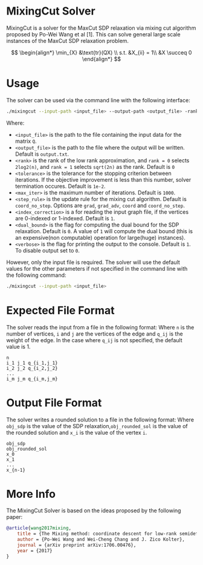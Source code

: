 # MixingCut Solver
MixingCut is a solver for the MaxCut SDP relaxation via mixing cut algorithm proposed by Po-Wei Wang et al [1]. This 
can solve general large scale instances of the MaxCut SDP relaxation problem.

$$
\begin{align*}
\min_{X} &\text{tr}(QX) \\
s.t. &X_{ii} = 1\\
&X \succeq 0
\end{align*}
$$

# Usage

The solver can be used via the command line with the following interface:

```bash
./mixingcut --input-path <input_file> --output-path <output_file> -rank <rank> --tolerance <tolerance> --max-iters <max_iter> --index-correction <index-correction> --step-rule <step_rule> --dual-bound <dual_bound> --verbose <verbose> 
```

Where:
- `<input_file>` is the path to the file containing the input data for the matrix ``Q``. 
- `<output_file>` is the path to the file where the output will be written. Default is ``output.txt``.
- `<rank>` is the rank of the low rank approximation, and ``rank = 0`` selects ``2log2(n)``, and ``rank = 1`` 
  selects ``sqrt(2n)`` as the rank. Default is ``0`` 
- `<tolerance>` is the tolerance for the stopping criterion between iterations. If the objective improvement is less 
  than this number, solver termination occures. Default is ``1e-2``. 
- `<max_iter>` is the maximum number of iterations. Default is ``1000``.
- `<step_rule>` is the update rule for the mixing cut algorithm. Default is ``coord_no_step``. Options are ``grad``, 
  ``grad_adv``, ``coord`` and ``coord_no_step``. 
- `<index_correction>` is a for reading the input graph file, if the vertices are 0-indexed or 1-indexed. Default is 
  ``1``. 
- `<dual_bound>` is the flag for computing the dual bound for the SDP relaxation. Default is ``0``. A value of ``1`` 
  will compute the dual bound (this is an expensive(non computable) operation for large(huge) instances).  
- `<verbose>` is the flag for printing the output to the console. Default is ``1``. To disable output set to ``0``.

However, only the input file is required. The solver will use the default values for the other parameters if not 
specified in the command line with the following command: 

```bash
./mixingcut --input-path <input_file>
```

# Expected File Format
The solver reads the input from a file in the following format: Where `n` is the number of vertices, `i` and `j` are 
the vertices of the edge and `q_ij` is the weight of the edge. In the case where ``q_ij`` is not specified, the 
default value is 1.

```
n
i_1 j_1 q_{i_1,j_1}
i_2 j_2 q_{i_2,j_2}
...
i_m j_m q_{i_m,j_m}
```

# Output File Format
The solver writes a rounded solution to a file in the following format: Where ``obj_sdp`` is the value of the 
SDP relaxation,``obj_rounded_sol`` is the value of the rounded solution and `x_i` is the value of the vertex `i`. 

```
obj_sdp
obj_rounded_sol
x_0
x_1
...
x_{n-1}
```

# More Info 

The MixingCut Solver is based on the ideas proposed by the following paper:

```bibtex
@article{wang2017mixing,
	title = {The Mixing method: coordinate descent for low-rank semidefinite programming},
	author = {Po-Wei Wang and Wei-Cheng Chang and J. Zico Kolter},
	journal = {arXiv preprint arXiv:1706.00476},
	year = {2017}
}
```
